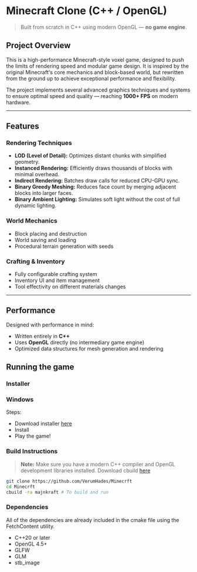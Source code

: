 
# Minecraft Clone (C++ / OpenGL)

> Built from scratch in C++ using modern OpenGL — **no game engine**.

## Project Overview

This is a high-performance Minecraft-style voxel game, designed to push the limits of rendering speed and modular game design. It is inspired by the original Minecraft's core mechanics and block-based world, but rewritten from the ground up to achieve exceptional performance and flexibility.

The project implements several advanced graphics techniques and systems to ensure optimal speed and quality — reaching **1000+ FPS** on modern hardware.

---

## Features

### Rendering Techniques

* **LOD (Level of Detail):** Optimizes distant chunks with simplified geometry.
* **Instanced Rendering:** Efficiently draws thousands of blocks with minimal overhead.
* **Indirect Rendering:** Batches draw calls for reduced CPU-GPU sync.
* **Binary Greedy Meshing:** Reduces face count by merging adjacent blocks into larger faces.
* **Binary Ambient Lighting:** Simulates soft light without the cost of full dynamic lighting.

### World Mechanics

* Block placing and destruction
* World saving and loading
* Procedural terrain generation with seeds

### Crafting & Inventory

* Fully configurable crafting system
* Inventory UI and item management
* Tool effectivity on different materials changes

---

## Performance

Designed with performance in mind:

* Written entirely in **C++**
* Uses **OpenGL** directly (no intermediary game engine)
* Optimized data structures for mesh generation and rendering


## Running the game

### Installer

### Windows
Steps:
- Download installer [here](https://github.com/VerumHades/MinecrftRelease/releases/latest) 
- Install
- Play the game!

### Build Instructions

> **Note:** Make sure you have a modern C++ compiler and OpenGL development libraries installed. Download cbuild [here](https://github.com/VerumHades/cbuild)


```bash
git clone https://github.com/VerumHades/Minecrft
cd Minecrft
cbuild -ra majnkraft # To build and run
```

### Dependencies

All of the dependencies are already included in the cmake file using the FetchContent utility.

* C++20 or later
* OpenGL 4.5+
* GLFW
* GLM
* stb\_image
